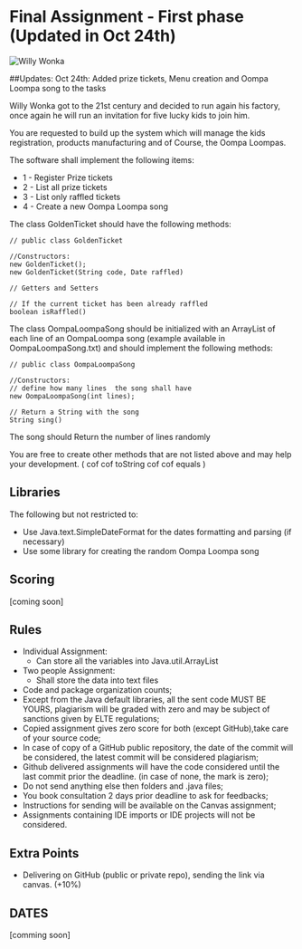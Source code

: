 # Final Assignment - First phase (Updated in Oct 24th)

![Willy Wonka](https://scera.org/wp-content/uploads/2017/03/willy_wonka_wallpaper.jpg)

##Updates:
Oct 24th: Added prize tickets, Menu creation and Oompa Loompa song to the tasks

Willy Wonka got to the 21st century and decided to run again his factory, once again he will
run an invitation for five lucky kids to join him.

You are requested to build up the system which will manage the kids registration, products manufacturing and of Course, the Oompa Loompas.

The software shall implement the following items:

* 1 - Register Prize tickets
* 2 - List all prize tickets
* 3 - List only raffled tickets
* 4 - Create a new Oompa Loompa song


The class GoldenTicket should have the following methods:

    // public class GoldenTicket

    //Constructors:
    new GoldenTicket();
    new GoldenTicket(String code, Date raffled)

    // Getters and Setters

    // If the current ticket has been already raffled
    boolean isRaffled()

The class OompaLoompaSong should be initialized with an ArrayList of each line of an OompaLoompa song (example available in OompaLoompaSong.txt) and should implement the following methods:

    // public class OompaLoompaSong

    //Constructors:
    // define how many lines  the song shall have
    new OompaLoompaSong(int lines);        

    // Return a String with the song
    String sing()

The song should Return the number of lines randomly



You are free to create other methods that are not listed above and may help your development. ( cof cof toString cof cof equals )



## Libraries
  The following but not restricted to:
  * Use Java.text.SimpleDateFormat for the dates formatting and parsing (if necessary)
  * Use some library for creating the random Oompa Loompa song



## Scoring
[coming soon]

## Rules
  * Individual Assignment:
    * Can store all the variables into Java.util.ArrayList
  * Two people Assignment:
    * Shall store the data into text files
  * Code and package organization counts;
  * Except from the Java default libraries, all the sent code MUST BE YOURS, plagiarism will be graded with zero and may be subject of sanctions given by ELTE regulations;
  * Copied assignment gives zero score for both (except GitHub),take care of your source code;
  * In case of copy of a GitHub public repository, the date of the commit will be considered, the latest commit will be considered plagiarism;
  * Github delivered assignments will have the code considered until the last commit prior the deadline. (in case of none, the mark is zero);
  * Do not send anything else then folders and .java files;
  * You book consultation 2 days prior deadline to ask for feedbacks;
  * Instructions for sending will be available on the Canvas assignment;
  * Assignments containing IDE imports or IDE projects will not be considered.



## Extra Points
  * Delivering on GitHub (public or private repo), sending the link via canvas. (+10%)

## DATES
  [comming soon]
